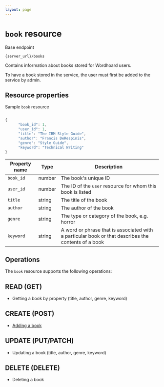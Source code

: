 ```yaml
---
layout: page
---
```

# `book` resource

Base endpoint

```shell
{server_url}/books
```

Contains information about books stored for Wordhoard users.

To have a book stored in the service, the user must first be added to
the service by admin.

## Resource properties

Sample `book` resource

```js

{
      "book_id": 1,
      "user_id": 1,
      "title": "The IBM Style Guide",
      "author": "Francis DeRespinis",
      "genre": "Style Guide",
      "keyword": "Technical Writing"
}
```

| Property name | Type | Description |
| ------------- | ----------- | ----------- |
| `book_id` | number | The book's unique ID |
| `user_id` | number | The ID of the `user` resource for whom this book is listed |
| `title` | string | The title of the book |
| `author` | string | The author of the book|
| `genre` | string | The type or category of the book, e.g. horror|
| `keyword` | string | A word or phrase that is associated with a particular book or that describes the contents of a book|

## Operations

The `book` resource supports the following operations:

## READ (GET)

* Getting a book by property (title, author, genre, keyword)

## CREATE (POST)

* [Adding a book](/docs/books/tutorials/adding-a-book.md)

## UPDATE (PUT/PATCH)

* Updating a book (title, author, genre, keyword)

## DELETE (DELETE)

* Deleting a book
